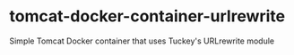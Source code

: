 # tomcat-docker-container-urlrewrite
Simple Tomcat Docker container that uses Tuckey's URLrewrite module
